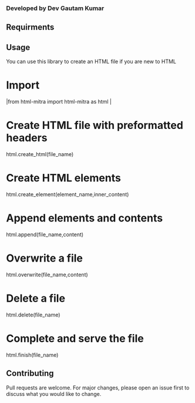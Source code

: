 ### Developed by Dev Gautam Kumar
## Requirments

## Usage
You can use this library to create an HTML file if you are new to HTML
# Import
|from html-mitra import html-mitra as html |
# Create HTML file with preformatted headers
html.create_html(file_name)
# Create HTML elements
html.create_element(element_name,inner_content)
# Append elements and contents
html.append(file_name,content)
# Overwrite a file
html.overwrite(file_name,content)
# Delete a file
html.delete(file_name)
# Complete and serve the file
html.finish(file_name)
## Contributing
Pull requests are welcome. For major changes, please open an issue first to discuss what you would like to change.